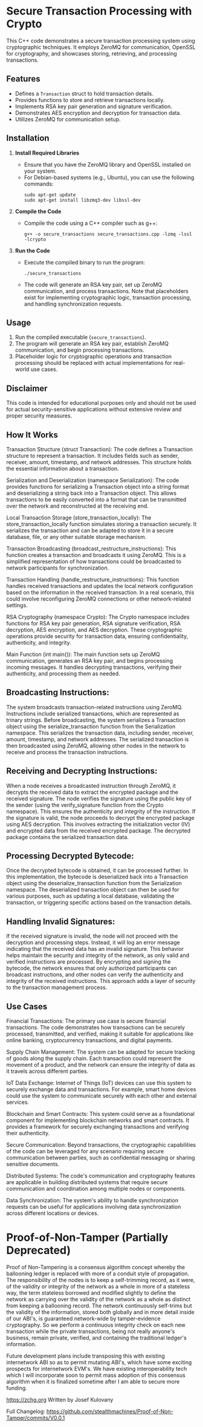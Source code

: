 # Secure Transaction Processing with Crypto

This C++ code demonstrates a secure transaction processing system using cryptographic techniques. It employs ZeroMQ for communication, OpenSSL for cryptography, and showcases storing, retrieving, and processing transactions.

## Features
- Defines a `Transaction` struct to hold transaction details.
- Provides functions to store and retrieve transactions locally.
- Implements RSA key pair generation and signature verification.
- Demonstrates AES encryption and decryption for transaction data.
- Utilizes ZeroMQ for communication setup.

## Installation
1. **Install Required Libraries**
    - Ensure that you have the ZeroMQ library and OpenSSL installed on your system.
    - For Debian-based systems (e.g., Ubuntu), you can use the following commands:
      ```shell
      sudo apt-get update
      sudo apt-get install libzmq3-dev libssl-dev
      ```

2. **Compile the Code**
    - Compile the code using a C++ compiler such as g++:
      ```shell
      g++ -o secure_transactions secure_transactions.cpp -lzmq -lssl -lcrypto
      ```

3. **Run the Code**
    - Execute the compiled binary to run the program:
      ```shell
      ./secure_transactions
      ```
    - The code will generate an RSA key pair, set up ZeroMQ communication, and process transactions. Note that placeholders exist for implementing cryptographic logic, transaction processing, and handling synchronization requests.

## Usage
1. Run the compiled executable (`secure_transactions`).
2. The program will generate an RSA key pair, establish ZeroMQ communication, and begin processing transactions.
3. Placeholder logic for cryptographic operations and transaction processing should be replaced with actual implementations for real-world use cases.

## Disclaimer
This code is intended for educational purposes only and should not be used for actual security-sensitive applications without extensive review and proper security measures.


## How It Works
Transaction Structure (struct Transaction): The code defines a Transaction structure to represent a transaction. It includes fields such as sender, receiver, amount, timestamp, and network addresses. This structure holds the essential information about a transaction.

Serialization and Deserialization (namespace Serialization): The code provides functions for serializing a Transaction object into a string format and deserializing a string back into a Transaction object. This allows transactions to be easily converted into a format that can be transmitted over the network and reconstructed at the receiving end.

Local Transaction Storage (store_transaction_locally): The store_transaction_locally function simulates storing a transaction securely. It serializes the transaction and can be adapted to store it in a secure database, file, or any other suitable storage mechanism.

Transaction Broadcasting (broadcast_restructure_instructions): This function creates a transaction and broadcasts it using ZeroMQ. This is a simplified representation of how transactions could be broadcasted to network participants for synchronization.

Transaction Handling (handle_restructure_instructions): This function handles received transactions and updates the local network configuration based on the information in the received transaction. In a real scenario, this could involve reconfiguring ZeroMQ connections or other network-related settings.

RSA Cryptography (namespace Crypto): The Crypto namespace includes functions for RSA key pair generation, RSA signature verification, RSA decryption, AES encryption, and AES decryption. These cryptographic operations provide security for transaction data, ensuring confidentiality, authenticity, and integrity.

Main Function (int main()): The main function sets up ZeroMQ communication, generates an RSA key pair, and begins processing incoming messages. It handles decrypting transactions, verifying their authenticity, and processing them as needed.

## Broadcasting Instructions:

The system broadcasts transaction-related instructions using ZeroMQ. Instructions include serialized transactions, which are represented as trinary strings.
Before broadcasting, the system serializes a Transaction object using the serialize_transaction function from the Serialization namespace. This serializes the transaction data, including sender, receiver, amount, timestamp, and network addresses.
The serialized transaction is then broadcasted using ZeroMQ, allowing other nodes in the network to receive and process the transaction instructions.

## Receiving and Decrypting Instructions:

When a node receives a broadcasted instruction through ZeroMQ, it decrypts the received data to extract the encrypted package and the received signature.
The node verifies the signature using the public key of the sender (using the verify_signature function from the Crypto namespace). This ensures the authenticity and integrity of the instruction.
If the signature is valid, the node proceeds to decrypt the encrypted package using AES decryption. This involves extracting the initialization vector (IV) and encrypted data from the received encrypted package.
The decrypted package contains the serialized transaction data.

## Processing Decrypted Bytecode:

Once the decrypted bytecode is obtained, it can be processed further. In this implementation, the bytecode is deserialized back into a Transaction object using the deserialize_transaction function from the Serialization namespace.
The deserialized transaction object can then be used for various purposes, such as updating a local database, validating the transaction, or triggering specific actions based on the transaction details. 

## Handling Invalid Signatures:

If the received signature is invalid, the node will not proceed with the decryption and processing steps. Instead, it will log an error message indicating that the received data has an invalid signature.
This behavior helps maintain the security and integrity of the network, as only valid and verified instructions are processed.
By encrypting and signing the bytecode, the network ensures that only authorized participants can broadcast instructions, and other nodes can verify the authenticity and integrity of the received instructions. This approach adds a layer of security to the transaction management process.

## Use Cases
Financial Transactions: The primary use case is secure financial transactions. The code demonstrates how transactions can be securely processed, transmitted, and verified, making it suitable for applications like online banking, cryptocurrency transactions, and digital payments.

Supply Chain Management: The system can be adapted for secure tracking of goods along the supply chain. Each transaction could represent the movement of a product, and the network can ensure the integrity of data as it travels across different parties.

IoT Data Exchange: Internet of Things (IoT) devices can use this system to securely exchange data and transactions. For example, smart home devices could use the system to communicate securely with each other and external services.

Blockchain and Smart Contracts: This system could serve as a foundational component for implementing blockchain networks and smart contracts. It provides a framework for securely exchanging transactions and verifying their authenticity.

Secure Communication: Beyond transactions, the cryptographic capabilities of the code can be leveraged for any scenario requiring secure communication between parties, such as confidential messaging or sharing sensitive documents.

Distributed Systems: The code's communication and cryptography features are applicable in building distributed systems that require secure communication and coordination among multiple nodes or components.

Data Synchronization: The system's ability to handle synchronization requests can be useful for applications involving data synchronization across different locations or devices.












# Proof-of-Non-Tamper (Partially Deprecated)

Proof of Non-Tampering is a consensus algorithm concept whereby the ballooning ledger is replaced with more of a conduit style of propagation. The responsibility of the nodes is to keep a self-trimming record, as it were, of the validity or integrity of the network as a whole in more of a stateless way, the term stateless borrowed and modified slightly to define the network as carrying over the validity of the network as a whole as distinct from keeping a ballooning record. The network continuously self-trims but the validity of the information, stored both globally and in more detail inside of our ABI's, is guaranteed network-wide by tamper-evidence cryptography. So we perform a continuous integrity check on each new transaction while the private transactions, being not really anyone's business, remain private, verified, and containing the traditional ledger's information.

Future development plans include transposing this with existing internetwork ABI so as to permit mutating ABI's, which have some exciting prospects for internetwork EVM's. We have existing interoperability tech which I will incorporate soon to permit mass adoption of this consensus algorithm when it is finalized sometime after I am able to secure more funding.

https://zchg.org
Written by Josef Kulovany

Full Changelog: https://github.com/stealthmachines/Proof-of-Non-Tamper/commits/V0.0.1
